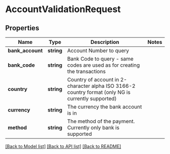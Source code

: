 # AccountValidationRequest

## Properties
Name | Type | Description | Notes
------------ | ------------- | ------------- | -------------
**bank_account** | **string** | Account Number to query | 
**bank_code** | **string** | Bank Code to query - same codes are used as for creating the transactions | 
**country** | **string** | Country of account in 2-character alpha ISO 3166-2 country format (only NG is currently supported) | 
**currency** | **string** | The currency the bank account is in | 
**method** | **string** | The method of the payment. Currently only bank is supported | 

[[Back to Model list]](../README.md#documentation-for-models) [[Back to API list]](../README.md#documentation-for-api-endpoints) [[Back to README]](../README.md)


